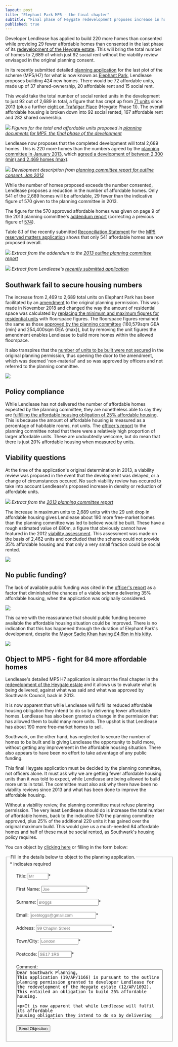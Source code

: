 ```yaml
---
layout: post
title: "Elephant Park MP5 - the final chapter"
subtitle: "Final phase of Heygate redevelopment proposes increase in homes with decrease in affordable"
published: true 
---
```

Developer Lendlease has applied to build 220 more homes than consented while providing 29 fewer affordable homes than consented in the last phase of its [redevelopment of the Heygate estate](http://35percent.org/heygate-regeneration-faq). This will bring the total number of homes to 2,689 of which just 92 social rent without the viability review envisaged in the original planning consent.
 
In its recently submitted detailed [planning application](https://planning.southwark.gov.uk/online-applications/applicationDetails.do?activeTab=externalDocuments&keyVal=_STHWR_DCAPR_9582742) for the last plot of the scheme (MP5/H7) for what is now known as [Elephant Park](http://elephantpark.co.uk), Lendlease proposes building 424 new homes. There would be 72 affordable units, made up of 37 shared-ownership, 20 affordable rent and 15 social rent.

This would take the total number of social rented units in the development to just 92 out of 2,689 in total, a figure that has crept up from [71 units](http://35percent.org/2013-01-13-will-the-planning-committee-see-sense/) since 2013 (plus a further [eight on Trafalgar Place](http://planbuild.southwark.gov.uk/documents/?GetDocument=%7b%7b%7b!DcDunvLF2MOAcCag9FShbg%3d%3d!%7d%7d%7d) (Heygate Phase 1)). The overall affordable housing is broken down into 92 social rented, 167 affordable rent and 282 shared ownership.

![](http://35percent.org/img/epark92socialrent.jpg)
*Figures for the total and affordable units proposed in [planning documents for MP5, the final phase of the development](http://planbuild.southwark.gov.uk/documents/?GetDocument=%7b%7b%7b!Mz5nzvZX38X%2fWRNbT2Vd6A%3d%3d!%7d%7d%7d)*

Lendlease now proposes that the completed development will total 2,689 homes.  This is 220 more homes than the numbers agreed by the [planning committee in January 2013](http://moderngov.southwark.gov.uk/mgAi.aspx?ID=27221), which [agreed a development of between 2,300 (min) and 2,469 homes (max)](http://planbuild.southwark.gov.uk/documents/?GetDocument=%7b%7b%7b!Q7K%2bVQ5GwV3kVWHHRXBCqg%3d%3d!%7d%7d%7d).

![](http://35percent.org/img/orheygate.png)
*Development description from [planning committee report for outline consent, Jan 2013](http://planbuild.southwark.gov.uk/documents/?GetDocument=%7b%7b%7b!Q7K%2bVQ5GwV3kVWHHRXBCqg%3d%3d!%7d%7d%7d)*

While the number of homes proposed exceeds the number consented, Lendlease proposes a reduction in the number of affordable homes. Only 541 of the 2,689 homes will be affordable, 29 fewer than the indicative figure of 570 given to the planning committee in 2013.  

The figure for the 570 approved affordable homes was given on page 9 of the 2013 planning committee's [addendum report](http://planbuild.southwark.gov.uk/documents/?GetDocument=%7b%7b%7b!Q7K%2bVQ5GwV3kVWHHRXBCqg%3d%3d!%7d%7d%7d)   (correcting a previous figure of [574](http://planbuild.southwark.gov.uk/documents/?GetDocument=%7b%7b%7b!swSywGCW3zgzV1miHXgXSg%3d%3d!%7d%7d%7d)).

Table 8.1 of the recently submitted [Reconciliation Statement](http://planbuild.southwark.gov.uk/documents/?GetDocument=%7b%7b%7b!ODWxL4QoZvkgXXbACxb5vg%3d%3d!%7d%7d%7d) for the [MP5 reserved matters application](https://planning.southwark.gov.uk/online-applications/applicationDetails.do?activeTab=externalDocuments&keyVal=_STHWR_DCAPR_9582742) shows that only 541 affordable homes are now proposed overall. 

![](http://35percent.org/img/para163.png)
*Extract from the addendum to the [2013 outline planning committee report](http://planbuild.southwark.gov.uk/documents/?GetDocument=%7b%7b%7b!Q7K%2bVQ5GwV3kVWHHRXBCqg%3d%3d!%7d%7d%7d)*

![](http://35percent.org/img/reconc.png)
*Extract from Lendlease's [recently submitted application](http://planbuild.southwark.gov.uk/documents/?GetDocument=%7b%7b%7b!Q7K%2bVQ5GwV3kVWHHRXBCqg%3d%3d!%7d%7d%7d)*
 
## Southwark fail to secure housing numbers

The increase from 2,469 to 2,689 total units on Elephant Park  has been facilitated by an [amendment](https://planning.southwark.gov.uk/online-applications/applicationDetails.do?activeTab=externalDocuments&keyVal=_STHWR_DCAPR_9580199) to the original planning permission.  This was made in November 2018 and changed the way the amount of residential space was calculated by [replacing the minimum and maximum figures for residential units](http://planbuild.southwark.gov.uk/documents/?GetDocument=%7b%7b%7b!s8fyBoziHiy%2fr1TPdwL8eQ%3d%3d!%7d%7d%7d) with floorspace figures. The floorspace figures remained the same as those [approved by the planning committee](http://planbuild.southwark.gov.uk/documents/?GetDocument=%7b%7b%7b!hgyBVuEH%2b8BxXry2bGRAtA%3d%3d!%7d%7d%7d)   (160,579sqm GEA {min} and 254,400sqm GEA {max}), but by removing the unit figures the amendment enables Lendlease to build more homes within the allowed floorspace.

It also transpires that the [number of units to be built were not secured](http://planbuild.southwark.gov.uk/documents/?GetDocument=%7b%7b%7b!RmPsohICrz2DqmiiC%2fGX%2fQ%3d%3d!%7d%7d%7d) in the original planning permission, thus opening the door to the amendment, which was deemed 'non-material' and so was approved by officers and not referred to the planning committee.
 
![](http://35percent.org/img/orpara8.png)

## Policy compliance

While Lendlease has not delivered the number of affordable homes expected by the planning committee, they are nonetheless able to say they are [fulfilling the affordable housing obligation of 25% affordable housing](http://planbuild.southwark.gov.uk/documents/?GetDocument=%7b%7b%7b!ODWxL4QoZvkgXXbACxb5vg%3d%3d!%7d%7d%7d).  This is because the amount of affordable housing is measured as a percentage of habitable rooms, not units. The [officer's report](http://planbuild.southwark.gov.uk/documents/?GetDocument=%7b%7b%7b!swSywGCW3zgzV1miHXgXSg%3d%3d!%7d%7d%7d) to the planning committee noted that there were a relatively high proportion of larger affordable units.
These are undoubtedly welcome, but do mean that there is just 20% affordable housing when measured by units. 

## Viability questions

At the time of the application's original determination in 2013, a viability review was proposed in the event that the development was delayed, or a change of circumstances occured. No such viability review has occured to take into account Lendlease's proposed increase in density or reduction of affordable units.

![](http://35percent.org/img/vrev.png)
*Extract from the [2013 planning committee report](http://planbuild.southwark.gov.uk/documents/?GetDocument=%7b%7b%7b!Q7K%2bVQ5GwV3kVWHHRXBCqg%3d%3d!%7d%7d%7d)*

The increase in maximum units to 2,689 units with the 29 unit drop in affordable housing gives Lendlease about 190 more free-market homes than the planning committee was led to believe would be built.  These have a rough estimated value of £80m, a figure that obviously cannot have featured in the 2012 [viability assessment](http://crappistmartin.github.io/images/HeygateViabilityAssessment_MainReport.pdf).  This assessment was made on the basis of 2,462 units and concluded that the scheme could not provide 35% affordable housing and that only a very small fraction could be social rented.

![](http://35percent.org/img/orfigs.png)
 
## No public funding?

The lack of available public funding was cited in the [officer's report](http://planbuild.southwark.gov.uk/documents/?GetDocument=%7b%7b%7b!swSywGCW3zgzV1miHXgXSg%3d%3d!%7d%7d%7d) as a factor that diminished the chances of a viable scheme delivering 35% affordable housing, when the application was originally considered.

![](http://35percent.org/img/gfunding1.png)

This came with the reassurance that should public funding become available the affordable housing situation could be improved.  There is no indication that this has happened through the duration of Elephant Park's development, despite the [Mayor Sadiq Khan having £4.6bn in his kitty](https://www.london.gov.uk/what-we-do/housing-and-land/homes-londoners-affordable-homes-programme-2016-21).

![](http://35percent.org/img/gfunding2.png)


## Object to MP5 - fight for 84 more affordable homes
 
Lendlease's detailed MP5 H7 application is almost the final chapter in the [redevelopment of the Heygate estate](http://35percent.org/heygate-regeneration-faq/) and it allows us to evaluate what is being delivered, against what was said and what was approved by Southwark Council, back in 2013.

It is now apparent that while Lendlease will fulfil its reduced affordable housing obligation they intend to do so by delivering fewer affordable homes. Lendlease has also been granted a change in the permission that has allowed them to build many more units.  The upshot is that Lendlease has about 190 more free-market homes to sell.

Southwark, on the other hand, has neglected to secure the number of homes to be built and is giving Lendlease the opportunity to build more, without getting any improvement in the affordable housing situation. There also appears to have been no effort to take advantage of any public funding. 

This final Heygate application must be decided by the planning committee, not officers alone.  It must ask why we are getting fewer affordable housing units than it was told to expect, while Lendlease are being allowed to build more units in total.  The committee must also ask why there have been no viability reviews since 2013 and what has been done to improve the affordable housing.

Without a viability review, the planning committee must refuse planning permission. The very least Lendlease should do is increase the total number of affordable homes, back to the indicative 570 the planning committee approved, plus 25% of the additional 220 units it has gained over the original maximum build.  This would give us a much-needed 84 affordable homes and half of these must be social rented, as Southwark's housing policy requires.

You can object by [clicking here](https://planning.southwark.gov.uk/online-applications/applicationDetails.do?activeTab=makeComment&keyVal=_STHWR_DCAPR_9582742) or filling in the form below:
<form id="form5" action="https://thirtyfivepercent.herokuapp.com/" method="post"> 
<fieldset><legend>Fill in the details below to object to the planning application.</legend>
<div id="mc_embed_signup">
<div class="indicates-required"><span class="asterisk">*</span> indicates required</div>
<p class="first" style="margin:20px">
        <label for="name">Title:</label>
        <input type="text" name="title" id="title" size="5" placeholder="Mr" /><span class="asterisk">*</span>
  </p>
<p style="margin:20px">
        <label for="email">First Name:</label>
        <input type="text" name="firstname" id="firstname" size="15" placeholder="Joe"/><span class="asterisk">*</span>
  </p>
<p style="margin:20px">
        <label for="email">Surname:</label>
        <input type="text" name="surname" id="surname" size="21" placeholder="Bloggs"/><span class="asterisk">*</span>
  </p>
  <p style="margin:20px">
        <label for="email">Email:</label>
        <input type="text" name="email" id="email" size="23" placeholder="joebloggs@gmail.com"/><span class="asterisk">*</span>
  </p>
  <p style="margin:20px">
        <label for="address">Address:</label>
        <input type="text" name="address" id="address" size="27" placeholder="99 Chaplin Street"/><span class="asterisk">*</span>
  </p>
  <p style="margin:20px">
        <label for="address">Town/City:</label>
        <input type="text" name="city" id="city" size="12" placeholder="London"/><span class="asterisk">*</span>
  </p>
  <p style="margin:20px">
        <label for="postcode">Postcode:</label>
        <input type="text" name="postcode" id="postcode" size="10" placeholder="SE17 1RS"/><span class="asterisk">*</span>
  </p>
   <p style="margin:20px">
        <label for="message">Comment:</label>
        <textarea name="message" id="message" cols="55" rows="10">Dear Southwark Planning,
This application (19/AP/1166) is pursuant to the outline planning permission granted to developer Lendlease for the redevelopment of the Heygate estate (12/AP/1092). This entailed an obligation to build 25% affordable housing.
 
It is now apparent that while Lendlease will fulfil its affordable housing obligation they intend to do so by delivering fewer affordable homes than the planning committee were told would be delivered when they gave approval for the redevelopment. The committee was told there would be 570 affordable homes, while Lendlease now proposes to deliver only 541.

Since permission was given Lendlease has also been granted a change to that permission that will allow them to build 220 more units than the original maximum.
Southwark, on the other hand, has neglected to secure the number of homes to be built and gave Lendlease the opportunity to build more, without getting any improvement in the affordable housing situation. There also appears to have been no effort to take advantage of any public funding.

This final Heygate application must be decided by the planning committee, not officers alone. It must ask why we are getting fewer affordable housing units than it was told to expect, while Lendlease were allowed to build more units in total. The committee must also ask why there have been no viability assessments or reviews since 2013 and what has been done to improve the affordable housing.

There should be a viability review in order to reflect the increase in density and the planning committee must refuse planning permission, unless Lendlease increases the total number of affordable homes, back to the indicative 570 the planning committee approved, plus 25% of the additional 220 units it has gained over the original maximum build. This would give us a much-needed 84 affordable homes and half of these must be social rented, as Southwark's planning policy requires.

Yours sincerely,
</textarea>
  </p>
  <p class="submit" style="margin:20px"><button type="submit">Send Objection</button></p>
</div>
   </fieldset>
  </form>

<meta name="twitter:card" content="summary" />
<meta name="twitter:title" content="Elephant Park MP5 - the final chapter" />
<meta name="twitter:description" content="Final phase of Heygate scheme proposes increasing overall number of homes while reducing affordable. " />
<meta name="twitter:image" content="http://35percent.org/img/epark92socialrent.jpg" />
